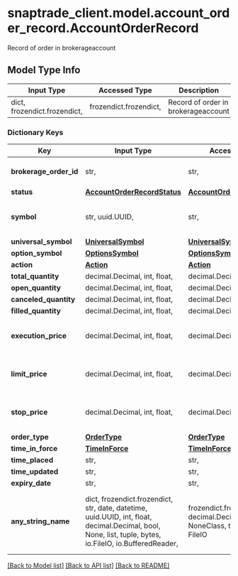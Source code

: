# snaptrade_client.model.account_order_record.AccountOrderRecord

Record of order in brokerageaccount

## Model Type Info
Input Type | Accessed Type | Description | Notes
------------ | ------------- | ------------- | -------------
dict, frozendict.frozendict,  | frozendict.frozendict,  | Record of order in brokerageaccount | 

### Dictionary Keys
Key | Input Type | Accessed Type | Description | Notes
------------ | ------------- | ------------- | ------------- | -------------
**brokerage_order_id** | str,  | str,  | Order id returned by brokerage | [optional] 
**status** | [**AccountOrderRecordStatus**](AccountOrderRecordStatus.md) | [**AccountOrderRecordStatus**](AccountOrderRecordStatus.md) |  | [optional] 
**symbol** | str, uuid.UUID,  | str,  |  | [optional] value must be a uuid
**universal_symbol** | [**UniversalSymbol**](UniversalSymbol.md) | [**UniversalSymbol**](UniversalSymbol.md) |  | [optional] 
**option_symbol** | [**OptionsSymbol**](OptionsSymbol.md) | [**OptionsSymbol**](OptionsSymbol.md) |  | [optional] 
**action** | [**Action**](Action.md) | [**Action**](Action.md) |  | [optional] 
**total_quantity** | decimal.Decimal, int, float,  | decimal.Decimal,  | Trade Units | [optional] 
**open_quantity** | decimal.Decimal, int, float,  | decimal.Decimal,  | Trade Units | [optional] 
**canceled_quantity** | decimal.Decimal, int, float,  | decimal.Decimal,  | Trade Units | [optional] 
**filled_quantity** | decimal.Decimal, int, float,  | decimal.Decimal,  | Trade Units | [optional] 
**execution_price** | decimal.Decimal, int, float,  | decimal.Decimal,  | Trade Price if limit or stop limit order | [optional] 
**limit_price** | decimal.Decimal, int, float,  | decimal.Decimal,  | Trade Price if limit or stop limit order | [optional] 
**stop_price** | decimal.Decimal, int, float,  | decimal.Decimal,  | Trade Price if limit or stop limit order | [optional] 
**order_type** | [**OrderType**](OrderType.md) | [**OrderType**](OrderType.md) |  | [optional] 
**time_in_force** | [**TimeInForce**](TimeInForce.md) | [**TimeInForce**](TimeInForce.md) |  | [optional] 
**time_placed** | str,  | str,  | Time | [optional] 
**time_updated** | str,  | str,  | Time | [optional] 
**expiry_date** | str,  | str,  | Time | [optional] 
**any_string_name** | dict, frozendict.frozendict, str, date, datetime, uuid.UUID, int, float, decimal.Decimal, bool, None, list, tuple, bytes, io.FileIO, io.BufferedReader,  | frozendict.frozendict, str, decimal.Decimal, BoolClass, NoneClass, tuple, bytes, FileIO | any string name can be used but the value must be the correct type | [optional]

[[Back to Model list]](../../README.md#documentation-for-models) [[Back to API list]](../../README.md#documentation-for-api-endpoints) [[Back to README]](../../README.md)

